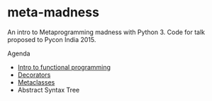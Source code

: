 # meta-madness
An intro to Metaprogramming madness with Python 3. Code for talk proposed to Pycon India 2015.

Agenda

- [Intro to functional programming](http://nbviewer.ipython.org/github/jargnar/meta-madness/blob/master/functions.ipynb)
- [Decorators](http://nbviewer.ipython.org/github/jargnar/meta-madness/blob/master/decorators.ipynb)
- [Metaclasses](http://nbviewer.ipython.org/github/jargnar/meta-madness/blob/master/metaclasses.ipynb)
- Abstract Syntax Tree